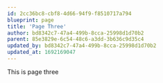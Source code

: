 ```yaml
---
id: 2cc36bc8-cbf8-4d66-94f9-f8510717a794
blueprint: page
title: 'Page Three'
author: bd8342c7-47a4-499b-8cca-25998d1d70b2
parent: 85e3829e-6c54-48c6-a3dd-3b636c9d35c4
updated_by: bd8342c7-47a4-499b-8cca-25998d1d70b2
updated_at: 1692169047
---
```

This is page three